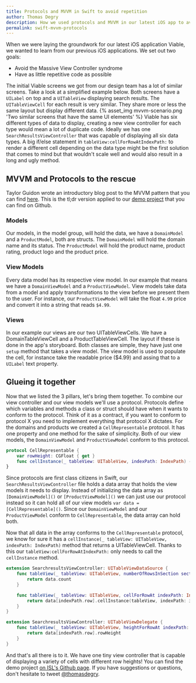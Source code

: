 ```yaml
---
title: Protocols and MVVM in Swift to avoid repetition
author: Thomas Degry
description: How we used protocols and MVVM in our latest iOS app to avoid MVC syndrome and repetition
permalink: swift-mvvm-protocols
---
```


When we were laying the groundwork for our latest iOS application Viable, we wanted to learn from our previous iOS applications. We set out two goals:
- Avoid the Massive View Controller syndrome
- Have as little repetitive code as possible

The initial Viable screens we got from our design team has a lot of similar screens. Take a look at a simplified example below. Both screens have a `UILabel` on top and a `UITableView` displaying search results. The `UITableViewCell` for each result is very similar. They share more or less the same layout but display different data.
{% asset_img mvvm-scenario.png 'Two similar screens that have the same UI elements' %}
Viable has six different types of data to display, creating a new view controller for each type would mean a lot of duplicate code. Ideally we has one `SearchResultsViewController` that was capable of displaying all six data types.
A big if/else statement in `tableView:cellForRowAtIndexPath:` to render a different cell depending on the data type might be the first solution that comes to mind but that wouldn't scale well and would also result in a long and ugly method.

## MVVM and Protocols to the rescue
Taylor Guidon wrote an introductory blog post to the MVVM pattern that you can find [here](/swift-mvvm). This is the tl;dr version applied to our [demo project](https://github.com/istrategylabs/swift-mvvm-protocols) that you can find on Github.

### Models
Our models, in the model group, will hold the data, we have a `DomainModel` and a `ProductModel`, both are structs. The `DomainModel` will hold the domain name and its status. The `ProductModel` will hold the product name, product rating, product logo and the product price.

### View Models
Every data model has its respective view model. In our example that means we have a `DomainViewModel` and a `ProductViewModel`. View models take data from a model and apply transformations to the view before we present them to the user. For instance, our `ProductViewModel` will take the float `4.99` price and convert it into a string that reads `$4.99`.

### Views
In our example our views are our two UITableViewCells. We have a DomainTableViewCell and a ProductTableViewCell. The layout if these is done in the app's storyboard. Both classes are simple, they have just one `setup` method that takes a view model. The view model is used to populate the cell, for instance take the readable price ($4.99) and assing that to a `UILabel` text property.

## Glueing it together
Now that we listed the 3 pillars, let's bring them together. To combine our view controller and our view models we'll use a protocol. Protocols define which variables and methods a class or struct should have when it wants to conform to the protocol. Think of it as a contract, if you want to conform to protocol X you need to implement everything that protocol X dictates. For the domains and products we created a `CellRepresentable` protocol. It has one property and one method for the sake of simplicity. Both of our view models, the `DomainViewModel` and `ProductViewModel` conform to this protocol.
```swift
protocol CellRepresentable {
    var rowHeight: CGFloat { get }
    func cellInstance(_ tableView: UITableView, indexPath: IndexPath) -> UITableViewCell
}
```
Since protocols are first class citizens in Swift, our `SearchResultsViewController` file holds a data array that holds the view models it needs to display. Instead of initializing the data array as `[DomainViewModel]()` or `[ProductViewModel]()` we can just use our protocol instead so it can hold all of our view models `var data = [CellRepresentable]()`. Since our `DomainViewModel` and our `ProductViewModel` conform to `CellRepresentable`, the data array can hold both.

Now that all data in the array conforms to the `CellRepresentable` protocol, we know for sure it has a `cellInstance(_ tableView: UITableView, indexPath: IndexPath)` method that returns a UITableViewCell. Thanks to this our `tableView:cellForRowAtIndexPath:` only needs to call the `cellInstance` method.

```swift
extension SearchresultsViewController: UITableViewDataSource {
    func tableView(_ tableView: UITableView, numberOfRowsInSection section: Int) -> Int {
        return data.count
    }

    func tableView(_ tableView: UITableView, cellForRowAt indexPath: IndexPath) -> UITableViewCell {
        return data[indexPath.row].cellInstance(tableView, indexPath: indexPath)
    }
}

extension SearchresultsViewController: UITableViewDelegate {
    func tableView(_ tableView: UITableView, heightForRowAt indexPath: IndexPath) -> CGFloat {
        return data[indexPath.row].rowHeight
    }
}
```

And that's all there is to it. We have one tiny view controller that is capable of displaying a variety of cells with different row heights! You can find the demo project [on ISL's Github page](https://github.com/istrategylabs/swift-mvvm-protocols). If you have suggestions or questions, don't hesitate to tweet [@thomasdegry](https://twitter.com/thomasdegry).
